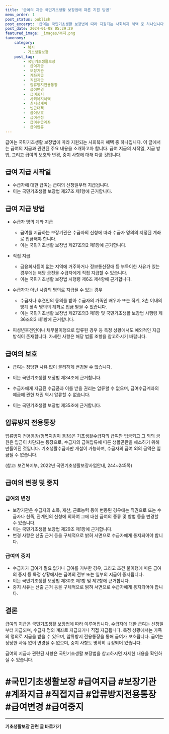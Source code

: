 ```yaml
---
title: '급여의 지급 국민기초생활 보장법에 따른 지원 방법'
menu_order: 1
post_status: publish
post_excerpt: '급여는 국민기초생활 보장법에 따라 지원되는 사회복지 혜택 중 하나입니다. 이 글에서는 급여의 지급과 관련된 주요 내용을 소개하고자 합니다. 급여 지급의 시작일, 지급 방법, 그리고 급여의 보호와 변경, 중지 사항에 대해 다룰 것입니다.'
post_date: 2024-01-08 05:29:29
featured_image: _images/복지.png
taxonomy:
    category:
        - 복지
        - 기초생활보장
    post_tag:
        - 국민기초생활보장
        -  급여지급
        -  보장기관
        -  계좌지급
        -  직접지급
        -  압류방지전용통장
        -  급여변경
        -  급여중지
        -  사회복지혜택
        -  최저생계비
        -  빈곤대책
        -  급여보호
        -  급여신청
        -  급여수급계좌
        -  급여압류
---
```



급여는 국민기초생활 보장법에 따라 지원되는 사회복지 혜택 중 하나입니다. 이 글에서는 급여의 지급과 관련된 주요 내용을 소개하고자 합니다. 급여 지급의 시작일, 지급 방법, 그리고 급여의 보호와 변경, 중지 사항에 대해 다룰 것입니다.

## 급여 지급 시작일

- 수급자에 대한 급여는 급여의 신청일부터 지급됩니다.
- 이는 국민기초생활 보장법 제27조 제1항에 근거합니다.

## 급여 지급 방법

- 수급자 명의 계좌 지급
  - 급여를 지급하는 보장기관은 수급자의 신청에 따라 수급자 명의의 지정된 계좌로 입금해야 합니다.
  - 이는 국민기초생활 보장법 제27조의2 제1항에 근거합니다.

- 직접 지급
  - 금융회사등이 없는 지역에 거주하거나 정보통신장애 등 부득이한 사유가 있는 경우에는 해당 금전을 수급자에게 직접 지급할 수 있습니다.
  - 이는 국민기초생활 보장법 시행령 제6조 제4항에 근거합니다.

- 수급자가 아닌 사람의 명의로 지급될 수 있는 경우
  - 수급자나 후견인의 동의를 받아 수급자의 가족인 배우자 또는 직계, 3촌 이내의 방계 혈족 명의의 계좌로 입금 받을 수 있습니다.
  - 이는 국민기초생활 보장법 제27조의3 제1항 및 국민기초생활 보장법 시행령 제36조의3 제1항에 근거합니다.

- 피성년후견인이나 채무불이행으로 압류된 경우 등 특정 상황에서도 예외적인 지급 방식이 존재합니다. 자세한 사항은 해당 법률 조항을 참고하시기 바랍니다.

## 급여의 보호

- 급여는 정당한 사유 없이 불리하게 변경될 수 없습니다.
- 이는 국민기초생활 보장법 제34조에 근거합니다.

- 수급자에게 지급된 수급품과 이를 받을 권리는 압류할 수 없으며, 급여수급계좌의 예금에 관한 채권 역시 압류할 수 없습니다.
- 이는 국민기초생활 보장법 제35조에 근거합니다.

## 압류방지 전용통장

압류방지 전용통장(행복지킴이 통장)은 기초생활수급자의 급여만 입금되고 그 외의 금원은 입금이 차단되는 통장으로, 수급자의 급여압류에 따른 생활곤란을 해소하기 위해 만들어진 것입니다. 기초생활수급자만 개설이 가능하며, 수급자의 급여 외의 금액은 입금될 수 없습니다.

(참고: 보건복지부, 2022년 국민기초생활보장사업안내, 244~245쪽)

## 급여의 변경 및 중지

### 급여의 변경

- 보장기관은 수급자의 소득, 재산, 근로능력 등이 변동된 경우에는 직권으로 또는 수급자나 친족, 관계인의 신청에 의하여 그에 대한 급여의 종류 및 방법 등을 변경할 수 있습니다.
- 이는 국민기초생활 보장법 제29조 제1항에 근거합니다.
- 변경 사항은 산출 근거 등을 구체적으로 밝혀 서면으로 수급자에게 통지되어야 합니다.

### 급여의 중지

- 수급자가 급여가 필요 없거나 급여를 거부한 경우, 그리고 조건 불이행에 따른 급여의 중지 등 특정 상황에서는 급여의 전부 또는 일부의 지급이 중지됩니다.
- 이는 국민기초생활 보장법 제30조 제1항 및 제2항에 근거합니다.
- 중지 사유는 산출 근거 등을 구체적으로 밝혀 서면으로 수급자에게 통지되어야 합니다.

## 결론

급여의 지급은 국민기초생활 보장법에 따라 이루어집니다. 수급자에 대한 급여는 신청일부터 지급되며, 수급자 명의 계좌로 지급되거나 직접 지급됩니다. 특정 상황에서는 가족의 명의로 지급을 받을 수 있으며, 압류방지 전용통장을 통해 급여가 보호됩니다. 급여는 정당한 사유 없이 변경될 수 없으며, 중지 사항도 명확히 규정되어 있습니다.

급여의 지급과 관련된 사항은 국민기초생활 보장법을 참고하시면 자세한 내용을 확인하실 수 있습니다.

#  #국민기초생활보장 #급여지급 #보장기관 #계좌지급 #직접지급 #압류방지전용통장 #급여변경 #급여중지
<!-- wp:separator -->
<hr class="wp-block-separator has-alpha-channel-opacity"/>
<!-- /wp:separator -->

<!-- wp:group {"backgroundColor":"base","layout":{"type":"constrained"}} -->
<div class="wp-block-group has-base-background-color has-background"><!-- wp:paragraph {"align":"center","fontSize":"medium"} -->
<p class="has-text-align-center has-large-font-size"><strong>기초생활보장 관련 글 바로가기</strong></p>
<!-- /wp:paragraph -->


<!-- wp:latest-posts
{"categories":[{"id":15506,"count":19,"description":"","link":"https://uknowlaw.com/category/%ea%b8%b0%ec%b4%88%ec%83%9d%ed%99%9c%eb%b3%b4%ec%9e%a5/","name":"기초생활보장","slug":"기초생활보장","taxonomy":"category","parent":0,"meta":[],"_links":{"self":[{"href":"https://uknowlaw.com/wp-json/wp/v2/categories/15506"}],"collection":[{"href":"https://uknowlaw.com/wp-json/wp/v2/categories"}],"about":[{"href":"https://uknowlaw.com/wp-json/wp/v2/taxonomies/category"}],"wp:post_type":[{"href":"https://uknowlaw.com/wp-json/wp/v2/posts?categories=15506"}],"curies":[{"name":"wp","href":"https://api.w.org/{rel}","templated":true}]}}],"postsToShow":100,"excerptLength":28,"postLayout":"grid","columns":2,"featuredImageAlign":"left","featuredImageSizeSlug":"large","fontSize":"small"} /--></div>
<!-- /wp:group -->